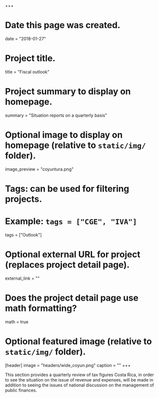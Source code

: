 +++
# Date this page was created.
date = "2018-01-27"
  
# Project title.
title = "Fiscal outlook"
  
  # Project summary to display on homepage.
summary = "Situation reports on a quarterly basis"
  
  # Optional image to display on homepage (relative to `static/img/` folder).
image_preview = "coyuntura.png"
  
# Tags: can be used for filtering projects.
# Example: `tags = ["CGE", "IVA"]`
tags = ["Outlook"]
  
# Optional external URL for project (replaces project detail page).
external_link = ""
  
# Does the project detail page use math formatting?
math = true
  
# Optional featured image (relative to `static/img/` folder).
[header]
image = "headers/wide_coyun.png"
caption = ""
+++

This section provides a quarterly review of tax figures Costa Rica, in order to see the situation on the issue of revenue and expenses, will be made in addition to seeing the issues of national discussion on the management of public finances.